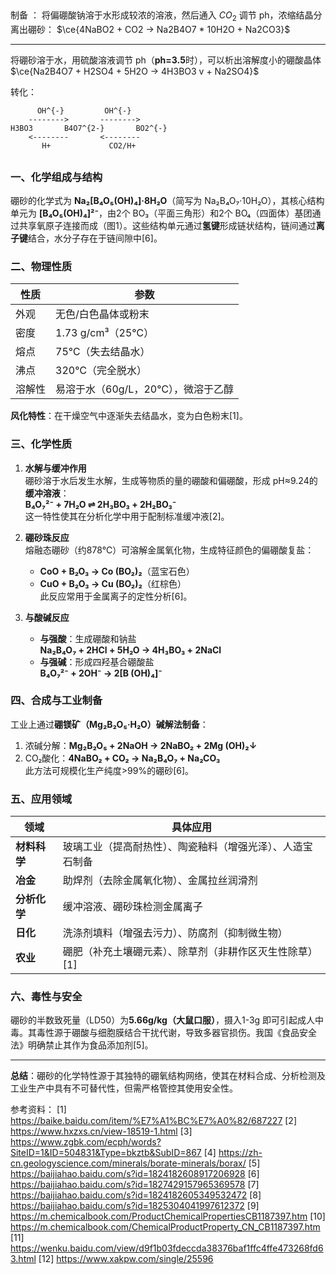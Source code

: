 ##
制备 ：
将偏硼酸钠溶于水形成较浓的溶液，然后通入 $CO_2$ 调节 ph，浓缩结晶分离出硼砂：
$\ce{4NaBO2 + CO2 -> Na2B4O7 * 10H2O + Na2CO3}$

---
将硼砂溶于水，用硫酸溶液调节 ph（**ph=3.5**时），可以析出溶解度小的硼酸晶体
$\ce{Na2B4O7 + H2SO4 + 5H2O -> 4H3BO3 v + Na2SO4}$

转化：
```
	  OH^{-}	     OH^{-}
	-------->		-------->
H3BO3		B4O7^{2-}		BO2^{-}
	<--------		<--------
	   H+			  CO2/H+
```


## 
### 一、化学组成与结构
硼砂的化学式为 **Na₂[B₄O₅(OH)₄]·8H₂O**（简写为 Na₂B₄O₇·10H₂O），其核心结构单元为 **[B₄O₅(OH)₄]²⁻**，由2个 BO₃（平面三角形）和2个 BO₄（四面体）基团通过共享氧原子连接而成（图1）。这些结构单元通过**氢键**形成链状结构，链间通过**离子键**结合，水分子存在于链间隙中[6]。  
### 二、物理性质
| 性质          | 参数                     |
|---------------|--------------------------|
| 外观          | 无色/白色晶体或粉末      |
| 密度          | 1.73 g/cm³（25℃）       |
| 熔点          | 75℃（失去结晶水）       |
| 沸点          | 320℃（完全脱水）        |
| 溶解性        | 易溶于水（60g/L，20℃），微溶于乙醇 |

**风化特性**：在干燥空气中逐渐失去结晶水，变为白色粉末[1]。

### 三、化学性质
1. **水解与缓冲作用**  
   硼砂溶于水后发生水解，生成等物质的量的硼酸和偏硼酸，形成 pH≈9.24的**缓冲溶液**：  
   **B₄O₇²⁻ + 7H₂O ⇌ 2H₃BO₃ + 2H₂BO₃⁻**  
   这一特性使其在分析化学中用于配制标准缓冲液[2]。

2. **硼砂珠反应**  
   熔融态硼砂（约878℃）可溶解金属氧化物，生成特征颜色的偏硼酸复盐：  
   - **CoO + B₂O₃ → Co (BO₂)₂**（蓝宝石色）  
   - **CuO + B₂O₃ → Cu (BO₂)₂**（红棕色）  
   此反应常用于金属离子的定性分析[6]。

3. **与酸碱反应**  
   - **与强酸**：生成硼酸和钠盐  
     **Na₂B₄O₇ + 2HCl + 5H₂O → 4H₃BO₃ + 2NaCl**  
   - **与强碱**：形成四羟基合硼酸盐  
     **B₄O₇²⁻ + 2OH⁻ → 2[B (OH)₄]⁻**

### 四、合成与工业制备
工业上通过**硼镁矿（Mg₂B₂O₅·H₂O）碱解法制备**：  
1. 浓碱分解：**Mg₂B₂O₅ + 2NaOH → 2NaBO₂ + 2Mg (OH)₂↓**  
2. CO₂酸化：**4NaBO₂ + CO₂ → Na₂B₄O₇ + Na₂CO₃**  
此方法可规模化生产纯度>99%的硼砂[6]。

### 五、应用领域
| 领域          | 具体应用                                                                 |
|---------------|--------------------------------------------------------------------------|
| **材料科学**  | 玻璃工业（提高耐热性）、陶瓷釉料（增强光泽）、人造宝石制备               |
| **冶金**      | 助焊剂（去除金属氧化物）、金属拉丝润滑剂                                 |
| **分析化学**  | 缓冲溶液、硼砂珠检测金属离子                                             |
| **日化**      | 洗涤剂填料（增强去污力）、防腐剂（抑制微生物）                           |
| **农业**      | 硼肥（补充土壤硼元素）、除草剂（非耕作区灭生性除草）[1]      |

### 六、毒性与安全
硼砂的半数致死量（LD50）为**5.66g/kg（大鼠口服）**，摄入1-3g 即可引起成人中毒。其毒性源于硼酸与细胞膜结合干扰代谢，导致多器官损伤。我国《食品安全法》明确禁止其作为食品添加剂[5]。

---

**总结**：硼砂的化学特性源于其独特的硼氧结构网络，使其在材料合成、分析检测及工业生产中具有不可替代性，但需严格管控其使用安全性。

参考资料：
[1] https://baike.baidu.com/item/%E7%A1%BC%E7%A0%82/687227
[2] https://www.hxzxs.cn/view-18519-1.html
[3] https://www.zgbk.com/ecph/words?SiteID=1&ID=504831&Type=bkztb&SubID=867
[4] https://zh-cn.geologyscience.com/minerals/borate-minerals/borax/
[5] https://baijiahao.baidu.com/s?id=1824182608917206928
[6] https://baijiahao.baidu.com/s?id=1827429157965369578
[7] https://baijiahao.baidu.com/s?id=1824182605349532472
[8] https://baijiahao.baidu.com/s?id=1825304041997612372
[9] https://m.chemicalbook.com/ProductChemicalPropertiesCB1187397.htm
[10] https://m.chemicalbook.com/ChemicalProductProperty_CN_CB1187397.htm
[11] https://wenku.baidu.com/view/d9f1b03fdeccda38376baf1ffc4ffe473268fd63.html
[12] https://www.xakpw.com/single/25596